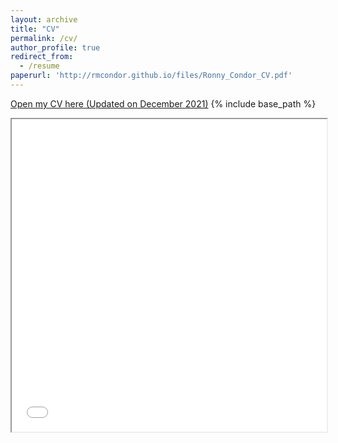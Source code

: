 ```yaml
---
layout: archive
title: "CV"
permalink: /cv/
author_profile: true
redirect_from:
  - /resume
paperurl: 'http://rmcondor.github.io/files/Ronny_Condor_CV.pdf'
---
```


[Open my CV here (Updated on December 2021)](http://rmcondor.github.io/files/Ronny_Condor_CV.pdf)
{% include base_path %}

<iframe src='Ronny_Condor_CV.pdf' width="100%" height="500px">    </iframe>
